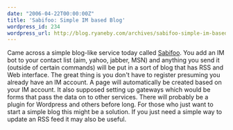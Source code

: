 ```yaml
---
date: "2006-04-22T00:00:00Z"
title: 'Sabifoo: Simple IM based Blog'
wordpress_id: 234
wordpress_url: http://blog.ryaneby.com/archives/sabifoo-simple-im-based-blog/
---
```

Came across a simple blog-like service today called <a href="http://www.sabifoo.com/main">Sabifoo</a>. You add an IM bot to your contact list (aim, yahoo, jabber, MSN) and anything you send it (outside of certain commands) will be put in a sort of blog that has RSS and Web interface. The great thing is you don't have to register presuming you already have an IM account. A page will automatically be created based on your IM account. It also supposed setting up gateways which would be forms that pass the data on to other services. There will probably be a plugin for Wordpress and others before long. For those who just want to start a simple blog this might be a solution. If you just need a simple way to update an RSS feed it may also be useful.
